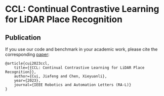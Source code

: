 # CCL: Continual Contrastive Learning for LiDAR Place Recognition


## Publication
If you use our code and benchmark in your academic work, please cite the corresponding [paper](https://arxiv.org/pdf/2303.13952.pdf):
    
    @article{cui2023ccl,
		title={{CCL: Continual Contrastive Learning for LiDAR Place Recognition}},
		author={Cui, Jiafeng and Chen, Xieyuanli},
		year={2023},
		journal={IEEE Robotics and Automation Letters (RA-L)}
	}
